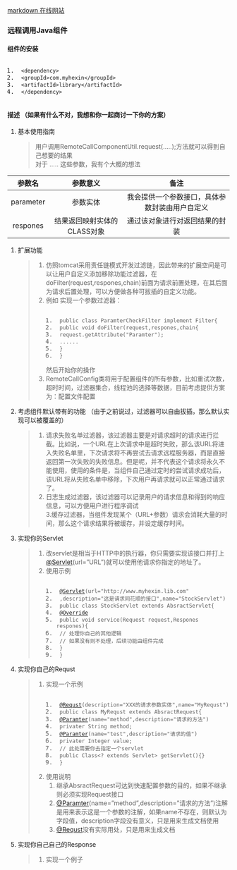 [markdown 在线网站](www.MdEditor.com)
<!DOCTYPE html> <html lang="zh"> <head> <meta charset="utf-8"/> </head> <body><h3 id="h3--java-"><a name="远程调用Java组件" class="reference-link"></a><span class="header-link octicon octicon-link"></span>远程调用Java组件</h3><h4 id="h4-u7EC4u4EF6u7684u5B89u88C5"><a name="组件的安装" class="reference-link"></a><span class="header-link octicon octicon-link"></span>组件的安装</h4><pre class="prettyprint linenums prettyprinted" style=""><ol class="linenums"><li class="L0"><code><span class="pln"> </span><span class="tag">&lt;dependency&gt;</span></code></li><li class="L1"><code><span class="pln"> </span><span class="tag">&lt;groupId&gt;</span><span class="pln">com.myhexin</span><span class="tag">&lt;/groupId&gt;</span></code></li><li class="L2"><code><span class="pln"> </span><span class="tag">&lt;artifactId&gt;</span><span class="pln">library</span><span class="tag">&lt;/artifactId&gt;</span></code></li><li class="L3"><code><span class="pln"> </span><span class="tag">&lt;/dependency&gt;</span></code></li></ol></pre><h4 id="h4--"><a name="描述 （如果有什么不对，我想和你一起商讨一下你的方案）" class="reference-link"></a><span class="header-link octicon octicon-link"></span>描述 （如果有什么不对，我想和你一起商讨一下你的方案）</h4><ol> <li>基本使用指南<blockquote> <p>用户调用RemoteCallComponentUtil.request(…..);方法就可以得到自己想要的结果<br>对于 ….. 这些参数，我有个大概的想法 </p></blockquote> </li></ol> <table> <thead> <tr> <th style="text-align:center">参数名</th> <th style="text-align:center">参数意义</th> <th style="text-align:center">备注</th> </tr> </thead> <tbody> <tr> <td style="text-align:center">parameter</td> <td style="text-align:center">参数实体</td> <td style="text-align:center">我会提供一个参数接口，具体参数封装由用户自定义</td> </tr> <tr> <td style="text-align:center">respones</td> <td style="text-align:center">结果返回映射实体的CLASS对象</td> <td style="text-align:center">通过该对象进行对返回结果的封装</td> </tr> </tbody> </table> <ol> <li><p>扩展功能</p> <blockquote> <ol> <li>仿照tomcat采用责任链模式开发过滤链，因此带来的扩展空间是可以让用户自定义添加移除功能过滤器，在doFilter(request,respones,chain)前面为请求前置处理，在其后面为请求后置处理，可以方便做各种可拔插的自定义功能。</li><li>例如 实现一个参数过滤器： <pre class="prettyprint linenums prettyprinted" style=""><ol class="linenums"><li class="L0"><code><span class="pln"> </span><span class="kwd">public</span><span class="pln"> </span><span class="kwd">class</span><span class="pln"> </span><span class="typ">ParamterCheckFilter</span><span class="pln"> implement </span><span class="typ">Filter</span><span class="pun">{</span></code></li><li class="L1"><code><span class="pln"> </span><span class="kwd">public</span><span class="pln"> </span><span class="kwd">void</span><span class="pln"> doFilter</span><span class="pun">(</span><span class="pln">request</span><span class="pun">,</span><span class="pln">respones</span><span class="pun">,</span><span class="pln">chain</span><span class="pun">{</span></code></li><li class="L2"><code><span class="pln"> request</span><span class="pun">.</span><span class="pln">getAttribute</span><span class="pun">(</span><span class="str">"Paramter"</span><span class="pun">);</span></code></li><li class="L3"><code><span class="pln"> </span><span class="pun">......</span></code></li><li class="L4"><code><span class="pln"> </span><span class="pun">}</span></code></li><li class="L5"><code><span class="pln"> </span><span class="pun">}</span></code></li></ol></pre>然后开始你的操作</li><li>RemoteCallConfig类将用于配置组件的所有参数，比如重试次数，超时时间，过滤器集合，线程池的选择等数据，目前考虑提供方案为：配置文件配置</li></ol> </blockquote> </li><li><p>考虑组件默认带有的功能 （由于之前说过，过滤器可以自由拔插，那么默认实现可以被覆盖的）</p> <blockquote> <ol> <li>请求失败名单过滤器，该过滤器主要是对请求超时的请求进行拦截。比如说，一个URL在上次请求中是超时失败，那么该URL将进入失败名单里，下次请求将不再尝试去请求远程服务器，而是直接返回第一次失败的失败信息。但是呢，并不代表这个请求将永久不能使用，使用的条件是，当组件自己通过定时的尝试请求成功后，该URL将从失败名单中移除，下次用户再请求就可以正常通过请求了。</li><li>日志生成过滤器，该过滤器可以记录用户的请求信息和得到的响应信息，可以方便用户进行程序调试<br>3.缓存过滤器，当组件发现某个（URL+参数）请求会消耗大量的时间，那么这个请求结果将被缓存，并设定缓存时间。</li></ol> </blockquote> </li><li><p>实现你的Servlet</p> <blockquote> <ol> <li>改servlet是相当于HTTP中的执行器，你只需要实现该接口并打上<a href="https://github.com/Servlet" title="@Servlet" class="at-link"></a><a href="https://github.com/Servlet" title="@Servlet" class="at-link">@Servlet</a>(url=”URL”)就可以使用他请求你指定的地址了。</li><li>使用示例<pre class="prettyprint linenums prettyprinted" style=""><ol class="linenums"><li class="L0"><code><span class="pln"> </span><a href="https://github.com/Servlet" title="@Servlet" class="at-link"></a><a href="https://github.com/Servlet" title="@Servlet" class="at-link"><span class="lit">@Servlet</span></a><span class="pun">(</span><span class="pln">url</span><span class="pun">=</span><span class="str">"http://www.myhexin.lib.com"</span></code></li><li class="L1"><code><span class="pln"> </span><span class="pun">,</span><span class="pln">description</span><span class="pun">=</span><span class="str">"这是请求同花顺的接口"</span><span class="pun">,</span><span class="pln">name</span><span class="pun">=</span><span class="str">"StockServlet"</span><span class="pun">)</span></code></li><li class="L2"><code><span class="pln"> </span><span class="kwd">public</span><span class="pln"> </span><span class="kwd">class</span><span class="pln"> </span><span class="typ">StockServlet</span><span class="pln"> </span><span class="kwd">extends</span><span class="pln"> </span><span class="typ">AbsractServlet</span><span class="pun">{</span></code></li><li class="L3"><code><span class="pln"> </span><a href="https://github.com/Override" title="@Override" class="at-link"></a><a href="https://github.com/Override" title="@Override" class="at-link"><span class="lit">@Override</span></a></code></li><li class="L4"><code><span class="pln"> </span><span class="kwd">public</span><span class="pln"> </span><span class="kwd">void</span><span class="pln"> service</span><span class="pun">(</span><span class="typ">Request</span><span class="pln"> request</span><span class="pun">,</span><span class="typ">Respones</span><span class="pln"> respones</span><span class="pun">){</span></code></li><li class="L5"><code><span class="pln"> </span><span class="com">// 处理你自己的其他逻辑</span></code></li><li class="L6"><code><span class="pln"> </span><span class="com">// 如果没有则不处理，后续功能由组件完成</span></code></li><li class="L7"><code><span class="pln"> </span><span class="pun">}</span></code></li><li class="L8"><code><span class="pln"> </span><span class="pun">}</span></code></li></ol></pre></li></ol> </blockquote> </li><li><p>实现你自己的Requst</p> <blockquote> <ol> <li>实现一个示例<pre class="prettyprint linenums prettyprinted" style=""><ol class="linenums"><li class="L0"><code><span class="pln"> </span><a href="https://github.com/Requst" title="@Requst" class="at-link"></a><a href="https://github.com/Requst" title="@Requst" class="at-link"><span class="lit">@Requst</span></a><span class="pun">(</span><span class="pln">description</span><span class="pun">=</span><span class="str">"XXX的请求参数实体"</span><span class="pun">,</span><span class="pln">name</span><span class="pun">=</span><span class="str">"MyRequst"</span><span class="pun">)</span></code></li><li class="L1"><code><span class="pln"> </span><span class="kwd">public</span><span class="pln"> </span><span class="kwd">class</span><span class="pln"> </span><span class="typ">MyRequst</span><span class="pln"> </span><span class="kwd">extends</span><span class="pln"> </span><span class="typ">AbsractRequest</span><span class="pun">{</span></code></li><li class="L2"><code><span class="pln"> </span><a href="https://github.com/Paramter" title="@Paramter" class="at-link"></a><a href="https://github.com/Paramter" title="@Paramter" class="at-link"><span class="lit">@Paramter</span></a><span class="pun">(</span><span class="pln">name</span><span class="pun">=</span><span class="str">"method"</span><span class="pun">,</span><span class="pln">description</span><span class="pun">=</span><span class="str">"请求的方法"</span><span class="pun">)</span></code></li><li class="L3"><code><span class="pln"> privater </span><span class="typ">String</span><span class="pln"> method</span><span class="pun">;</span></code></li><li class="L4"><code><span class="pln"> </span><a href="https://github.com/Paramter" title="@Paramter" class="at-link"></a><a href="https://github.com/Paramter" title="@Paramter" class="at-link"><span class="lit">@Paramter</span></a><span class="pun">(</span><span class="pln">name</span><span class="pun">=</span><span class="str">"test"</span><span class="pun">,</span><span class="pln">description</span><span class="pun">=</span><span class="str">"请求的值"</span><span class="pun">)</span></code></li><li class="L5"><code><span class="pln"> privater </span><span class="typ">Integer</span><span class="pln"> value</span><span class="pun">;</span></code></li><li class="L6"><code><span class="pln"> </span><span class="com">// 此处需要你去指定一个servlet</span></code></li><li class="L7"><code><span class="pln"> </span><span class="kwd">public</span><span class="pln"> </span><span class="typ">Class</span><span class="pun">&lt;?</span><span class="pln"> </span><span class="kwd">extends</span><span class="pln"> </span><span class="typ">Servlet</span><span class="pun">&gt;</span><span class="pln"> getServlet</span><span class="pun">(){}</span></code></li><li class="L8"><code><span class="pln"> </span><span class="pun">}</span></code></li></ol></pre></li><li>使用说明<ol> <li>继承AbsractRequest可达到快速配置参数的目的，如果不继承则必须实现Request接口 </li><li><a href="https://github.com/Paramter" title="@Paramter" class="at-link"></a><a href="https://github.com/Paramter" title="@Paramter" class="at-link"></a><a href="https://github.com/Paramter" title="@Paramter" class="at-link">@Paramter</a>(name=”method”,description=”请求的方法”)注解是用来表示这是一个参数的注解，如果name不存在，则默认为字段值，description字段没有意义，只是用来生成文档使用</li><li><a href="https://github.com/Requst" title="@Requst" class="at-link"></a><a href="https://github.com/Requst" title="@Requst" class="at-link"></a><a href="https://github.com/Requst" title="@Requst" class="at-link">@Requst</a>没有实际用处，只是用来生成文档</li></ol> </li></ol> </blockquote> </li><li>实现你自己自己的Response<blockquote> <ol> <li>实现一个例子</li></ol> </blockquote> </li></ol> </body> </html>
